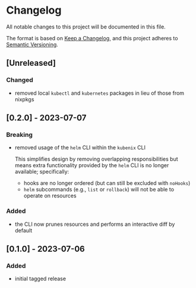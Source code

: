 # Changelog

All notable changes to this project will be documented in this file.

The format is based on [Keep a Changelog](https://keepachangelog.com/en/1.0.0/),
and this project adheres to [Semantic Versioning](https://semver.org/spec/v2.0.0.html).

## [Unreleased]

### Changed

- removed local `kubectl` and `kubernetes` packages in lieu of those from nixpkgs

## [0.2.0] - 2023-07-07

### Breaking

- removed usage of the `helm` CLI within the `kubenix` CLI

  This simplifies design by removing overlapping responsibilities but means extra functionality provided by the `helm` CLI is no longer available; specifically:

  - hooks are no longer ordered (but can still be excluded with `noHooks`)
  - `helm` subcommands (e.g., `list` or `rollback`) will not be able to operate on resources

### Added

- the CLI now prunes resources and performs an interactive diff by default

## [0.1.0] - 2023-07-06

### Added

- initial tagged release

